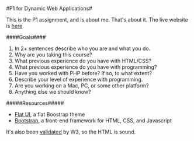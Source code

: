 #P1 for Dynamic Web Applications#

 This is the P1 assignment, and is about me. That's about it. The live website is <a href="https://codeyourcloud.com/harvard/harvard-p1/">here</a>.

####Goals####

<ol>
	<li>In 2+ sentences describe who you are and what you do.</li>
	<li>Why are you taking this course?</li>
	<li>What previous experience do you have with HTML/CSS?</li>
	<li>What previous experience do you have with programming?</li>
	<li>Have you worked with PHP before? If so, to what extent?</li>
	<li>Describe your level of experience with programming.</li>
	<li>Are you working on a Mac, PC, or some other platform?</li>
	<li>Anything else we should know?</li>
</ol>

#####Resources#####
<ul>
	<li><a href="http://designmodo.github.io/Flat-UI/">Flat UI</a>, a flat Boostrap theme</li>
	<li><a href="http://getbootstrap.com">Bootstrap</a>, a front-end framework for HTML, CSS, and Javascript</li>
</ul>

It's also been <a href="http://validator.w3.org/check?uri=https%3A%2F%2Fcodeyourcloud.com%2Fharvard%2Fharvard-p1%2F">validated</a> by W3, so the HTML is sound.
